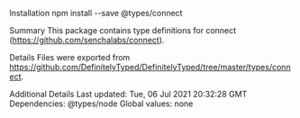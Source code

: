 Installation
npm install --save @types/connect

Summary
This package contains type definitions for connect (https://github.com/senchalabs/connect).

Details
Files were exported from https://github.com/DefinitelyTyped/DefinitelyTyped/tree/master/types/connect.

Additional Details
Last updated: Tue, 06 Jul 2021 20:32:28 GMT
Dependencies: @types/node
Global values: none
